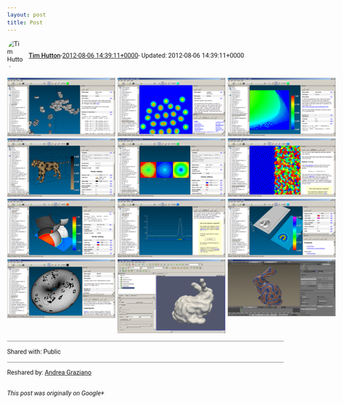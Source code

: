```yaml
---
layout: post
title: Post
---
```


<html><head><meta charset="utf-8"><title>Google+ post</title><style>body {font: 11pt Roboto, Arial, sans-serif; max-width: 640px; margin: 24px;}.author-photo {border-radius: 50%; margin-right: 10px; width: 40px;}.author {font-weight: 500;}.main-content {margin: 15px 0 15px;}.post-title {font-weight: bold;}.location {display: block; margin-top: 15px;}.location img {float: left; margin-right: 5px; width: 20px;}.media-link {display: inline-block; max-width: 100%; vertical-align: top;}.media-link p {margin-top: 5px; max-height: 4em; overflow: scroll;}.media {max-height: 100vh; max-width: 100%;}.video-placeholder {background: black; display: flex; height: 300px; max-width: 100%; width: 640px;}.play-icon {border-bottom: 30px solid transparent; border-left: 50px solid white; border-top: 30px solid transparent; color: white; margin: auto;}.album {max-height: 800px; overflow: scroll; width: calc(100vw - 48px);}.album .media-link {margin-right: 5px; max-width: 250px;}.album .media {max-height: 250px;}.link-embed {border-top: 1px solid lightgrey; display: block; margin-top: 20px;}.link-embed img {max-width: 100%;}.inline-link-embed {display: block;}.inline-link-embed img {vertical-align: middle;}.link-title {display: inline-block; font-size: medium; font-weight: 300; padding-left: 1em;}.reshare-attribution {display: block; font-weight: bold; margin-bottom: 10px;}.poll-image {margin-bottom: 5px; max-height: 300px; max-width: 500px;}.poll-choice {align-items: center; display: flex; margin-bottom: 5px; max-width: 500px;}.poll-choice-percentage {background-color: lightblue; height: 100%; left: 0; position: absolute; z-index: -1;}.poll-choice-selected {margin-right: 5px;}.poll-choice-results {border: 1px solid lightgray; border-radius: 5px; display: flex; line-height: 40px; overflow: hidden; padding: 0 8px; position: relative;}.poll-choice-results, .poll-choice-description {flex-grow: 1; margin-right: 10px;}.poll-choice-image {width: 100%;}.poll-choice-image, .poll-choice-image img {max-height: 40px; max-width: 100px;}.poll-choice-votes {max-height: 100px; overflow: auto;}.plus-entity-embed {color: black; display: block; text-decoration: none;}.plus-entity-embed-cover-photo {max-height: 300px; max-width: 100%;}.plus-entity-embed-info {padding: 0 1em 1em;}.plus-entity-embed-info h2 {font-weight: 500; margin: 10px 0;}.plus-entity-embed-info p {font-size: small; margin: 0;}.collection-owner-avatar {border-radius: 50%; border: 2px solid white; height: 40px; margin-top: -22px;}.visibility {padding: 1em 0; border-top: 1px solid grey;}.post-activity {padding: 1em 0; border-top: 1px solid grey;}.comments {border-top: 1px solid gray; padding-top: 1em;}.comment + .comment {margin-top: 1em;}.comment .media-link, .comment .inline-link-embed {margin-top: 5px;}</style></head><body><div style="margin-bottom:1em;"><div style="display:flex; align-items:center"><img class="author-photo" src="https://lh4.googleusercontent.com/-epo4ZZKNqEw/AAAAAAAAAAI/AAAAAAAAVSU/qu3LpcHEnoQ/s64-c/photo.jpg" alt="Tim Hutton"><a href="https://plus.google.com/+TimHutton" target="_blank" class="author">Tim Hutton</a> - <a target="_blank" href="https://plus.google.com/+TimHutton/posts/5kGaDi2LSnL">2012-08-06 14:39:11+0000</a><span> - Updated: 2012-08-06 14:39:11+0000</span></div><div class="main-content"></div><div class="album"><a href="/assets/s1.png" target="_blank" class="media-link"><img src="/assets/s1.png" alt="Image" class="media"></a><a href="/assets/s10.png" target="_blank" class="media-link"><img src="/assets/s10.png" alt="Image" class="media"></a><a href="/assets/s2.png" target="_blank" class="media-link"><img src="/assets/s2.png" alt="Image" class="media"></a><a href="/assets/s3.png" target="_blank" class="media-link"><img src="/assets/s3.png" alt="Image" class="media"></a><a href="/assets/s4.png" target="_blank" class="media-link"><img src="/assets/s4.png" alt="Image" class="media"></a><a href="/assets/s5.png" target="_blank" class="media-link"><img src="/assets/s5.png" alt="Image" class="media"></a><a href="/assets/s6.png" target="_blank" class="media-link"><img src="/assets/s6.png" alt="Image" class="media"></a><a href="/assets/s7.png" target="_blank" class="media-link"><img src="/assets/s7.png" alt="Image" class="media"></a><a href="/assets/s8.png" target="_blank" class="media-link"><img src="/assets/s8.png" alt="Image" class="media"></a><a href="/assets/s9.png" target="_blank" class="media-link"><img src="/assets/s9.png" alt="Image" class="media"></a><a href="/assets/bumpy_bunny.png" target="_blank" class="media-link"><img src="/assets/bumpy_bunny.png" alt="Image" class="media"></a><a href="/assets/bunny_in_blender.png" target="_blank" class="media-link"><img src="/assets/bunny_in_blender.png" alt="Image" class="media"></a></div></div><div class="visibility">Shared with: Public</div><div class="post-activity"><div class="resharers">Reshared by: <a href="https://plus.google.com/+AndreaGraziano">Andrea Graziano</a></div></div></body></html>

<i>This post was originally on Google+</i>